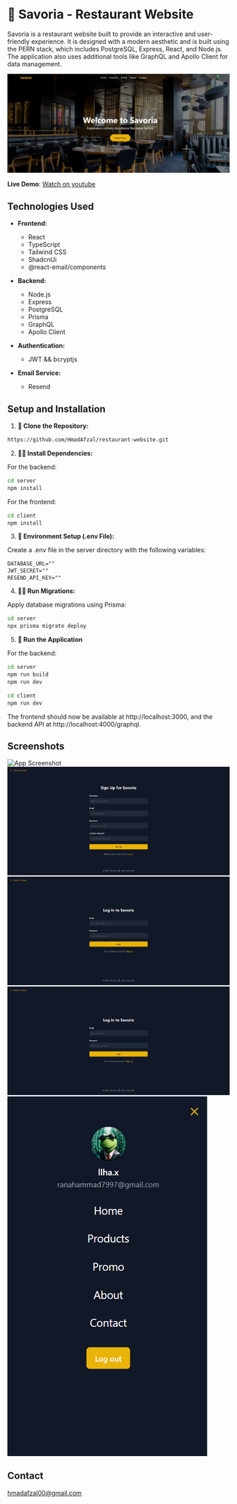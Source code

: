 # 🍴 Savoria - Restaurant Website
Savoria is a restaurant website built to provide an interactive and user-friendly experience. It is designed with a modern aesthetic and is built using the PERN stack, which includes PostgreSQL, Express, React, and Node.js. The application also uses additional tools like GraphQL and Apollo Client for data management.

![App Screenshot](/client/public/hero.png)

**Live Demo**: [Watch on youtube](https://youtu.be/TfMRoETMRvA)



## Technologies Used

- **Frontend:**
  - React
  - TypeScript
  - Tailwind CSS
  - ShadcnUi
  - @react-email/components

- **Backend:**
  - Node.js
  - Express
  - PostgreSQL
  - Prisma
  - GraphQL
  - Apollo Client

- **Authentication:**
  - JWT && bcryptjs

- **Email Service:**
  - Resend


## Setup and Installation

1. **🌌 Clone the Repository:**

```bash
https://github.com/HmadAfzal/restaurant-website.git
```


2. **👨‍💻 Install Dependencies:**

 For the backend:

```bash
cd server
npm install
```
 For the frontend:

```bash
cd client
npm install
```

3. **📄 Environment Setup (.env File):**

Create a .env file in the server directory with the following variables:

```env
DATABASE_URL=""
JWT_SECRET=""
RESEND_API_KEY=""
```

4. **🏃‍♂️ Run Migrations:**

Apply database migrations using Prisma:

```bash
cd server
npx prisma migrate deploy
```

5. **🕺 Run the Application**

 For the backend:

```bash
cd server
npm run build
npm run dev
```

```bash
cd client
npm run dev
```
The frontend should now be available at http://localhost:3000, and the backend API at http://localhost:4000/graphql.


## Screenshots
![App Screenshot](/client/public/landing.png)
![App Screenshot](/client/public/signup.png)
![App Screenshot](/client/public/login.png)
![App Screenshot](/client/public/login.png)
![App Screenshot](/client/public/sidebar.png)



## Contact
[hmadafzal00@gmail.com](mailto:hmadafzal00@gmail.com)
